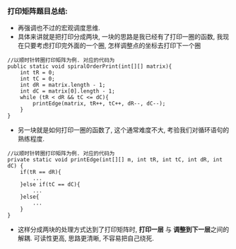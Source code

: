 ### 打印矩阵题目总结:

- 再强调也不过的宏观调度思维. 
- 具体来讲就是把打印分成两块, 一块的思路是我已经有了打印一圈的函数, 我现在只要考虑打印完外面的一个圈, 怎样调整点的坐标去打印下一个圈
```
//以顺时针转圈打印矩阵为例. 对应的代码为
public static void spiralOrderPrint(int[][] matrix){
    int tR = 0;
    int tC = 0;
    int dR = matrix.length - 1;
    int dC = matrix[0].length - 1;
    while (tR < dR && tC <= dC){
        printEdge(matrix, tR++, tC++, dR--, dC--);
    }
}
```
- 另一块就是如何打印一圈的函数了, 这个通常难度不大, 考验我们对循环语句的熟练程度. 
```
//以顺时针转圈打印矩阵为例. 对应的代码为
private static void printEdge(int[][] m, int tR, int tC, int dR, int dC) {
    if(tR == dR){
        ...
    }else if(tC == dC){
        ...
    }else{
        ...
    }
}
```
- 这样分成两块的处理方式达到了打印矩阵时, **打印一层** 与 **调整到下一层**之间的解耦. 可读性更高, 思路更清晰, 不容易把自己绕死.